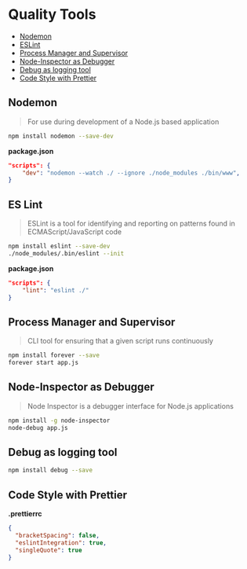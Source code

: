 # Quality Tools

- [Nodemon](#nodemon)
- [ESLint](#es-lint)
- [Process Manager and Supervisor](#process-manager-and-supervisor)
- [Node-Inspector as Debugger](#node-inspector)
- [Debug as logging tool](#debug-as-logging-tool)
- [Code Style with Prettier](#code-style-with-prettier)

## Nodemon

> For use during development of a Node.js based application

```bash
npm install nodemon --save-dev
```

**package.json**

```json
"scripts": {
	"dev": "nodemon --watch ./ --ignore ./node_modules ./bin/www",
}
```

## ES Lint

> ESLint is a tool for identifying and reporting on patterns found in ECMAScript/JavaScript code

```bash
npm install eslint --save-dev
./node_modules/.bin/eslint --init
```

**package.json**

```json
"scripts": {
    "lint": "eslint ./"
}
```

## Process Manager and Supervisor

> CLI tool for ensuring that a given script runs continuously

```bash
npm install forever --save
forever start app.js
```

## Node-Inspector as Debugger

> Node Inspector is a debugger interface for Node.js applications

```bash
npm install -g node-inspector
node-debug app.js
```

## Debug as logging tool

```bash
npm install debug --save
```

## Code Style with Prettier

**.prettierrc**

```json
{
  "bracketSpacing": false,
  "eslintIntegration": true,
  "singleQuote": true
}
```
